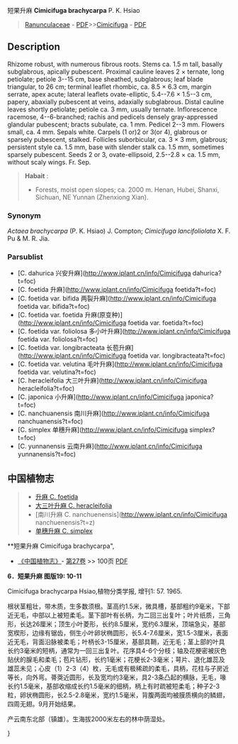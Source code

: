 短果升麻 **Cimicifuga brachycarpa** P. K. Hsiao

> [Ranunculaceae](http://www.iplant.cn/info/Ranunculaceae?t=foc) - [PDF](http://www.iplant.cn/foc/pdf/Ranunculaceae.pdf)>>[Cimicifuga](http://www.iplant.cn/info/Cimicifuga?t=foc) - [PDF](http://www.iplant.cn/foc/pdf/Cimicifuga.pdf)

## Description

Rhizome robust, with numerous fibrous roots. Stems ca. 1.5 m tall, basally subglabrous, apically pubescent. Proximal cauline leaves 2 × ternate, long petiolate; petiole 3--15 cm, base sheathed, subglabrous; leaf blade triangular, to 26 cm; terminal leaflet rhombic, ca. 8.5 × 6.3 cm, margin serrate, apex acute; lateral leaflets ovate-elliptic, 5.4--7.6 × 1.5--3 cm, papery, abaxially pubescent at veins, adaxially subglabrous. Distal cauline leaves shortly petiolate; petiole ca. 3 mm, usually ternate. Inflorescence racemose, 4--6-branched; rachis and pedicels densely gray-appressed glandular pubescent; bracts subulate, ca. 1 mm. Pedicel 2--3 mm. Flowers small, ca. 4 mm. Sepals white. Carpels (1 or)2 or 3(or 4), glabrous or sparsely pubescent, stalked. Follicles suborbicular, ca. 3 × 3 mm, glabrous; persistent style ca. 1.5 mm, base with slender stalk ca. 1.5 mm, sometimes sparsely pubescent. Seeds 2 or 3, ovate-ellipsoid, 2.5--2.8 × ca. 1.5 mm, without scaly wings. Fr. Sep.

> **Habait** : 
>* Forests, moist open slopes; ca. 2000 m. Henan, Hubei, Shanxi, Sichuan, NE Yunnan (Zhenxiong Xian).

### Synonym
*Actaea brachycarpa* (P. K. Hsiao) J. Compton; *Cimicifuga lancifoliolata* X. F. Pu & M. R. Jia.

### Parsublist

* [C.  dahurica  兴安升麻](http://www.iplant.cn/info/Cimicifuga dahurica?t=foc)
* [C.  foetida  升麻](http://www.iplant.cn/info/Cimicifuga foetida?t=foc)
* [C.  foetida var. bifida  两裂升麻](http://www.iplant.cn/info/Cimicifuga foetida var. bifida?t=foc)
* [C.  foetida var. foetida  升麻(原变种)](http://www.iplant.cn/info/Cimicifuga foetida var. foetida?t=foc)
* [C.  foetida var. foliolosa  多小叶升麻](http://www.iplant.cn/info/Cimicifuga foetida var. foliolosa?t=foc)
* [C.  foetida var. longibracteata  长苞升麻](http://www.iplant.cn/info/Cimicifuga foetida var. longibracteata?t=foc)
* [C.  foetida var. velutina  毛叶升麻](http://www.iplant.cn/info/Cimicifuga foetida var. velutina?t=foc)
* [C.  heracleifolia  大三叶升麻](http://www.iplant.cn/info/Cimicifuga heracleifolia?t=foc)
* [C.  japonica  小升麻](http://www.iplant.cn/info/Cimicifuga japonica?t=foc)
* [C.  nanchuanensis  南川升麻](http://www.iplant.cn/info/Cimicifuga nanchuanensis?t=foc)
* [C.  simplex  单穗升麻](http://www.iplant.cn/info/Cimicifuga simplex?t=foc)
* [C.  yunnanensis  云南升麻](http://www.iplant.cn/info/Cimicifuga yunnanensis?t=foc)

## 中国植物志

> * [升麻  C.  foetida](Cimicifuga-foetida-升麻.md)
> * [大三叶升麻  C.  heracleifolia](Cimicifuga-heracleifolia-大三叶升麻.md)
> * [南川升麻  C.  nanchuenensis](http://www.iplant.cn/info/Cimicifuga nanchuenensis?t=z)
> * [单穗升麻  C.  simplex](Cimicifuga-simplex-单穗升麻.md)

**短果升麻 Cimicifuga brachycarpa",

* [《中国植物志》](http://www.iplant.cn/frps)- [第27卷](http://www.iplant.cn/frps/vol/27) >> 100页 [PDF](http://www.iplant.cn/frps/pdf/27/100a.pdf)

**6．短果升麻 图版19: 10-11**

Cimicifuga brachycarpa Hsiao,植物分类学报, 增刊1: 57. 1965.

根状茎粗壮，带木质，生多数须根。茎高约1.5米，微具槽，基部粗约9毫米，下部近无毛，中部以上被短柔毛。茎下部叶有长柄，为二回三出复叶；叶片纸质，三角形，长达26厘米；顶生小叶菱形，长约8.5厘米，宽约6.3厘米，顶端急尖，基部宽楔形，边缘有锯齿，侧生小叶卵状椭圆形，长5.4-7.6厘米，宽1.5-3厘米，表面近无毛，背面沿脉被柔毛；叶柄长3-15厘米，基部具鞘，近无毛；茎上部的叶具长约3毫米的短柄，通常为一回三出复叶。花序具4-6个分枝；轴及花梗密被灰色贴伏的腺毛和柔毛；苞片钻形，长约1毫米；花梗长2-3毫米；萼片、退化雄蕊及雄蕊未见；心皮（1）2-3（4）枚，无毛或有极稀疏的柔毛，具柄，花柱与子房近等长，向外弯。蓇葖近圆形，长及宽均约3毫米，具2-3条凸起的横脉，无毛，喙长约1.5毫米，基部收缩成长约1.5毫米的细柄，柄上有时疏被短柔毛；种子2-3粒，卵状椭圆形，长2.5-2.8毫米，宽约1.5毫米，背腹两面均被膜质横向的鳞翅，四周无翅。9月开始结果。

产云南东北部（镇雄）。生海拔2000米左右的林中荫湿处。

}